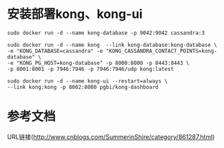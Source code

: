 安装部署kong、kong-ui
===
    sudo docker run -d --name kong-database -p 9042:9042 cassandra:3

    sudo docker run -d --name kong  --link kong-database:kong-database \
    -e "KONG_DATABASE=cassandra" -e "KONG_CASSANDRA_CONTACT_POINTS=kong-database" \
    -e "KONG_PG_HOST=kong-database" -p 8000:8000 -p 8443:8443 \
    -p 8001:8001 -p 7946:7946 -p 7946:7946/udp kong:latest

    sudo docker run -d --name kong-ui --restart=always \ 
    --link kong:kong -p 8002:8080 pgbi/kong-dashboard
参考文档
===
URL链接(http://www.cnblogs.com/SummerinShire/category/861287.html)
